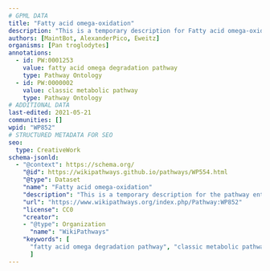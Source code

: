 ```yaml
---
# GPML DATA
title: "Fatty acid omega-oxidation"
description: "This is a temporary description for Fatty acid omega-oxidation"
authors: [MaintBot, AlexanderPico, Eweitz]
organisms: [Pan troglodytes]
annotations:
  - id: PW:0001253
    value: fatty acid omega degradation pathway
    type: Pathway Ontology
  - id: PW:0000002
    value: classic metabolic pathway
    type: Pathway Ontology
# ADDITIONAL DATA
last-edited: 2021-05-21
communities: []
wpid: "WP852"
# STRUCTURED METADATA FOR SEO
seo:
  type: CreativeWork
schema-jsonld:
  - "@context": https://schema.org/
    "@id": https://wikipathways.github.io/pathways/WP554.html
    "@type": Dataset
    "name": "Fatty acid omega-oxidation"
    "description": "This is a temporary description for the pathway entitled: Fatty acid omega-oxidation"
    "url": "https://www.wikipathways.org/index.php/Pathway:WP852"
    "license": CC0
    "creator":
    - "@type": Organization
      "name": "WikiPathways"
    "keywords": [
      "fatty acid omega degradation pathway", "classic metabolic pathway",
      ]
---
```

